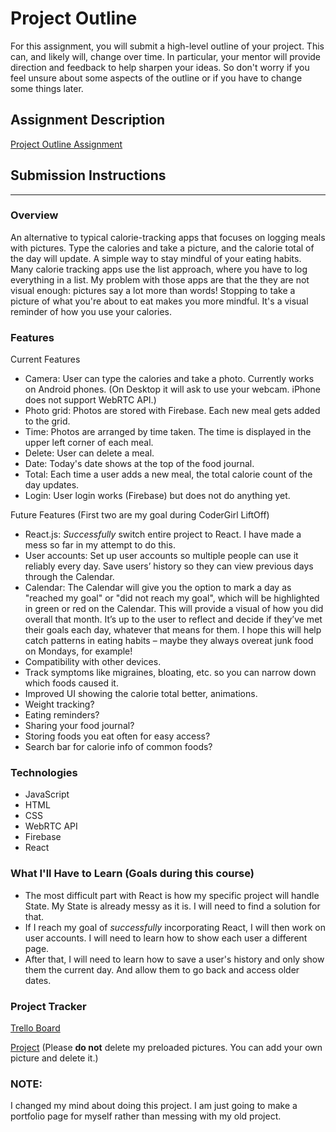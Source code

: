 # Project Outline
For this assignment, you will submit a high-level outline of your project. This can, and likely will, change over time. In particular, your mentor will provide direction and feedback to help sharpen your ideas. So don't worry if you feel unsure about some aspects of the outline or if you have to change some things later.

## Assignment Description
[Project Outline Assignment](https://education.launchcode.org/liftoff/modules/assignments/project-outline)

## Submission Instructions

---

### Overview
An alternative to typical calorie-tracking apps that focuses on logging meals with pictures.  Type the calories and take a picture, and the calorie total of the day will update.  A simple way to stay mindful of your eating habits. 
Many calorie tracking apps use the list approach, where you have to log everything in a list. My problem with those apps are that the they are not visual enough: pictures say a lot more than words! Stopping to take a picture of what you're about to eat makes you more mindful. It's a visual reminder of how you use your calories.

### Features
Current Features
* Camera: User can type the calories and take a photo. Currently works on Android phones. (On Desktop it will ask to use your webcam. iPhone does not support WebRTC API.)
* Photo grid: Photos are stored with Firebase. Each new meal gets added to the grid.
* Time: Photos are arranged by time taken. The time is displayed in the upper left corner of each meal.
* Delete: User can delete a meal.
* Date: Today's date shows at the top of the food journal.
* Total: Each time a user adds a new meal, the total calorie count of the day updates.
* Login: User login works (Firebase) but does not do anything yet. 

Future Features (First two are my goal during CoderGirl LiftOff)
* React.js: *Successfully* switch entire project to React. I have made a mess so far in my attempt to do this.
* User accounts: Set up user accounts so multiple people can use it reliably every day. Save users’ history so they can view previous days through the Calendar. 
* Calendar: The Calendar will give you the option to mark a day as "reached my goal" or "did not reach my goal", which will be highlighted in green or red on the Calendar. This will provide a visual of how you did overall that month. It’s up to the user to reflect and decide if they’ve met their goals each day, whatever that means for them. I hope this will help catch patterns in eating habits – maybe they always overeat junk food on Mondays, for example!
* Compatibility with other devices. 
* Track symptoms like migraines, bloating, etc. so you can narrow down which foods caused it.
* Improved UI showing the calorie total better, animations.
* Weight tracking?
* Eating reminders?
* Sharing your food journal?
* Storing foods you eat often for easy access?
* Search bar for calorie info of common foods?

### Technologies
* JavaScript
* HTML
* CSS
* WebRTC API
* Firebase
* React

### What I'll Have to Learn (Goals during this course)
* The most difficult part with React is how my specific project will handle State. My State is already messy as it is. I will need to find a solution for that.
* If I reach my goal of *successfully* incorporating React, I will then work on user accounts. I will need to learn how to show each user a different page.
* After that, I will need to learn how to save a user's history and only show them the current day. And allow them to go back and access older dates.

### Project Tracker
[Trello Board](https://trello.com/b/i1uZ9SaZ/vanessa-kratohvil-capstone)

[Project](https://foodjournal.netlify.app/) 
(Please **do not** delete my preloaded pictures. You can add your own picture and delete it.)

### NOTE:
I changed my mind about doing this project. I am just going to make a portfolio page for myself rather than messing with my old project.